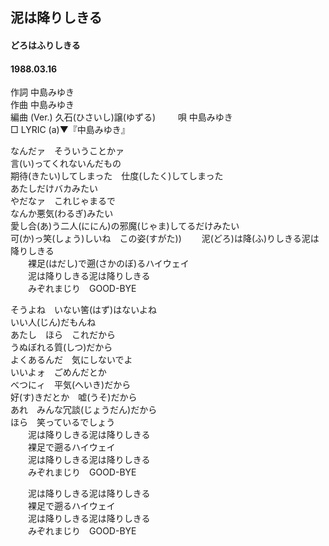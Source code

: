 ## 泥は降りしきる
#### どろはふりしきる
#### 1988.03.16


作詞     中島みゆき  
作曲      中島みゆき  
編曲 (Ver.)   久石(ひさいし)譲(ゆずる)   　　 
唄     中島みゆき   
□ LYRIC (a)▼『中島みゆき』　   
  
  
なんだァ　そういうことかァ  
言(い)ってくれないんだもの  
期待(きたい)してしまった　仕度(したく)してしまった  
あたしだけバカみたい  
やだなァ　これじゃまるで  
なんか悪気(わるぎ)みたい  
愛し合(あ)う二人(ににん)の邪魔(じゃま)してるだけみたい  
可(か)っ笑(しょう)しいね　この姿(すがた)) 
　　泥(どろ)は降(ふ)りしきる泥は降りしきる  
　　裸足(はだし)で遡(さかのぼ)るハイウェイ  
　　泥は降りしきる泥は降りしきる  
　　みぞれまじり　GOOD-BYE  
  
そうよね　いない筈(はず)はないよね  
いい人(じん)だもんね  
あたし　ほら　これだから  
うぬぼれる質(しつ)だから  
よくあるんだ　気にしないでよ  
いいよォ　ごめんだとか  
べつにィ　平気(へいき)だから  
好(す)きだとか　嘘(うそ)だから  
あれ　みんな冗談(じょうだん)だから  
ほら　笑っているでしょう  
　　泥は降りしきる泥は降りしきる  
　　裸足で遡るハイウェイ  
　　泥は降りしきる泥は降りしきる  
　　みぞれまじり　GOOD-BYE  
  
　　泥は降りしきる泥は降りしきる  
　　裸足で遡るハイウェイ  
　　泥は降りしきる泥は降りしきる  
　　みぞれまじり　GOOD-BYE  